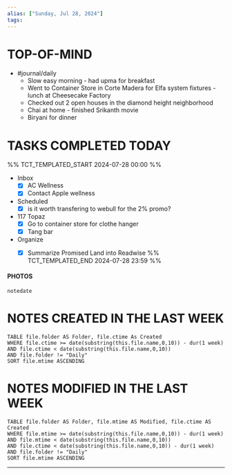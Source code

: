 ```yaml
---
alias: ["Sunday, Jul 28, 2024"]
tags: 
---
```



# TOP-OF-MIND
- #journal/daily 
	- Slow easy morning - had upma for breakfast
	- Went to Container Store in Corte Madera for Elfa system fixtures - lunch at Cheesecake Factory
	- Checked out 2 open houses in the diamond height neighborhood
	- Chai at home - finished Srikanth movie
	- Biryani for dinner

# TASKS COMPLETED TODAY
%% TCT_TEMPLATED_START 2024-07-28 00:00 %%
* Inbox
    - [x] AC Wellness 
    - [x] Contact Apple wellness 
* Scheduled
    - [x] is it worth transfering to webull for the 2% promo? 
* 117 Topaz
    - [x] Go to container store for clothe hanger 
    - [x] Tang bar 
* Organize
    - [x] Summarize Promised Land into Readwise 
%% TCT_TEMPLATED_END 2024-07-28 23:59 %%


#### PHOTOS
```photos
notedate
```

# NOTES CREATED IN THE LAST WEEK
``` dataview
TABLE file.folder AS Folder, file.ctime As Created
WHERE file.ctime >= date(substring(this.file.name,0,10)) - dur(1 week) 
AND file.ctime < date(substring(this.file.name,0,10)) 
AND file.folder != "Daily"
SORT file.mtime ASCENDING
```

# NOTES MODIFIED IN THE LAST WEEK
``` dataview
TABLE file.folder AS Folder, file.mtime AS Modified, file.ctime AS Created
WHERE file.mtime >= date(substring(this.file.name,0,10)) - dur(1 week)
AND file.mtime < date(substring(this.file.name,0,10))
AND file.ctime < date(substring(this.file.name,0,10)) - dur(1 week)
AND file.folder != "Daily"
SORT file.mtime ASCENDING
```
---

